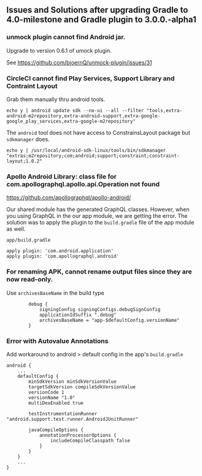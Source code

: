 ## Issues and Solutions after upgrading Gradle to 4.0-milestone and Gradle plugin to 3.0.0.-alpha1



### unmock plugin cannot find Android jar.

Upgrade to version 0.6.1 of umock plugin.

See https://github.com/bjoernQ/unmock-plugin/issues/31



### CircleCI cannot find Play Services, Support Library and Contraint Layout

Grab them manually thru android tools.

```
echo y | android update sdk --no-ui --all --filter "tools,extra-android-m2repository,extra-android-support,extra-google-google_play_services,extra-google-m2repository"
```
The `android` tool does not have access to ConstrainsLayout package but `sdkmanager` does.

```
echo y | /usr/local/android-sdk-linux/tools/bin/sdkmanager "extras;m2repository;com;android;support;constraint;constraint-layout;1.0.2"
```


### Apollo Android Library: class file for com.apollographql.apollo.api.Operation not found

https://github.com/apollographql/apollo-android/

Our shared module has the generated GraphQL classes. However, when you using GraphQL in the our app module, we are getting the error. The solution was to apply the plugin to the `build.gradle` file of the app module as well.

```
app/build.gradle

apply plugin: 'com.android.application'
apply plugin: 'com.apollographql.android'
```

### For renaming APK, cannot rename output files since they are now read-only.

Use `archivesBaseName` in the build type

```
        debug {
            signingConfig signingConfigs.debugSignConfig
            applicationIdSuffix ".debug"
            archivesBaseName = "app-$defaultConfig.versionName"
        }
```


### Error with Autovalue Annotations

Add workaround to android > default config in the app's `build.gradle`

```
android {
    ...
    defaultConfig {
        minSdkVersion minSdkVersionValue
        targetSdkVersion compileSdkVersionValue
        versionCode 1
        versionName "1.0"
        multiDexEnabled true

        testInstrumentationRunner "android.support.test.runner.AndroidJUnitRunner"

        javaCompileOptions {
            annotationProcessorOptions {
                includeCompileClasspath false
            }
        }
    }
    ...
}
```

